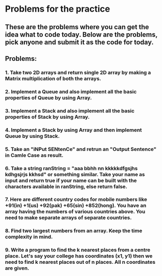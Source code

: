 # Problems for the practice

## These are the problems where you can get the idea what to code today. Below are the problems, pick anyone and submit it as the code for today.

## **Problems:**

### 1. Take two 2D arrays and return single 2D array by making a Matrix multiplication of both the arrays.
### 2. Implement a Queue and also implement all the basic properties of Queue by using Array.
### 3. Implement a Stack and also implement all the basic properties of Stack by using Array.
### 4. Implement a Stack by using Array and then implement Queue by using Stack.
### 5. Take an "iNPut SENtenCe" and retrun an "Output Sentence" in Camle Case as result.
### 6. Take a string ranString = "aaa bbhh nn kkkkkdfgsjhs kdhgsjrjs kkhsd" or something similar. Take your name as input and return true if your name can be built with the characters available in ranString, else return false.
### 7. Here are different country codes for mobile numbers like +91(in) +1(us) +92(pak) +65(sin) +852(hong). You have an array having the numbers of various countries above. You need to make separate arrays of separate countries.
### 8. Find two largest numbers from an array. Keep the time complexity in mind.
### 9. Write a program to find the k nearest places from a centre place. Let's say your college has coordinates (x1, y1) then we need to find k nearest places out of n places. All n coordinates are given.
